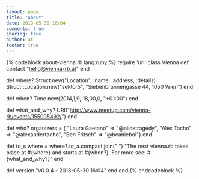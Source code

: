 ```yaml
---
layout: page
title: "about"
date: 2013-05-30 16:04
comments: true
sharing: true
author: at
footer: true
---
```

{% codeblock about-vienna.rb lang:ruby %}
require 'uri'
class Vienna
  def contact
    "hello@vienna-rb.at"
  end

  def where?
    Struct.new("Location", :name, :address, :details)
    Struct::Location.new("sektor5", "Siebenbrunnengasse 44, 1050 Wien")
  end

  def when?
    Time.new(2014,1,9, 18,00,0, "+01:00")
  end

  def what_and_why?
    URI("http://www.meetup.com/vienna-rb/events/155095492/")
  end

  def who?
    organizers = {
      "Laura Gaetano" => "@alicetragedy",
      "Alex Tacho" => "@alexandertacho",
      "Ben Fritsch" => "@beanieboi"}
  end

  def to_s
    where = where?.to_a.compact.join(" ")
   "The next vienna.rb takes place at #{where} and starts at #{when?}. For more see: #{what_and_why?}"
  end


  def version
    "v0.0.4 - 2013-05-30 16:04"
  end
end
{% endcodeblock %}
